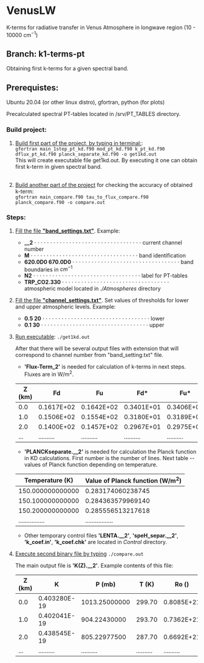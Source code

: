 # **VenusLW**

K-terms for radiative transfer in Venus Atmosphere in longwave region (10 - 10000 cm$^{-1}$)

## **Branch:** k1-terms-pt

Obtaining first k-terms for a given spectral band.

## **Prerequistes:**

Ubuntu 20.04 (or other linux distro), gfortran, python (for plots)

Precalculated spectral PT-tables located in /srv/PT_TABLES  directory.

### **Build project:**

1. <ins>Build first part of the project, by typing in terminal:</ins>:</br> `gfortran main_1step_pt_kd.f90 mod_pt_kd.f90 k_pt_kd.f90 dflux_pt_kd.f90 planck_separate_kd.f90 -o get1kd.out`
</br>This will create executable file get1kd.out. By executing it one can obtain first k-term in given spectral band.</br></br>

2. <ins>Build another part of the project</ins> for checking the accuracy of obtained k-term:</br> `gfortran main_compare.f90 tau_to_flux_compare.f90 planck_compare.f90 -o compare.out`

### **Steps:**

1. <ins>Fill the file **"band_settings.txt"**</ins>. Example:

    - **__2**  &sdot; &sdot; &sdot; &sdot; &sdot; &sdot; &sdot; &sdot; &sdot; &sdot; &sdot; &sdot; &sdot; &sdot; &sdot; &sdot; &sdot; &sdot; &sdot; &sdot; &sdot; &sdot; &sdot; &sdot; &sdot; &sdot; &sdot; &sdot; &sdot; &sdot; &sdot; &sdot; &sdot; &sdot;  current channel number
    - **M** &sdot; &sdot; &sdot; &sdot; &sdot; &sdot; &sdot; &sdot; &sdot; &sdot; &sdot; &sdot; &sdot; &sdot; &sdot; &sdot; &sdot; &sdot; &sdot; &sdot; &sdot; &sdot; &sdot; &sdot; &sdot; &sdot; &sdot; &sdot; &sdot; &sdot; &sdot; &sdot; &sdot; &sdot; band identification
    - **620.0D0 670.0D0** &sdot; &sdot; &sdot; &sdot; &sdot; &sdot; &sdot; &sdot; &sdot; &sdot; &sdot; &sdot; &sdot; &sdot; &sdot; &sdot; &sdot; &sdot; &sdot; &sdot; &sdot; &sdot; &sdot; &sdot; &sdot; &sdot; &sdot; &sdot; &sdot; &sdot; &sdot; &sdot; &sdot; &sdot; band boundaries in $cm^{-1}$
    - **N2** &sdot; &sdot; &sdot; &sdot; &sdot; &sdot; &sdot; &sdot; &sdot; &sdot; &sdot; &sdot; &sdot; &sdot; &sdot; &sdot; &sdot; &sdot; &sdot; &sdot; &sdot; &sdot; &sdot; &sdot; &sdot; &sdot; &sdot; &sdot; &sdot; &sdot; &sdot; &sdot; &sdot; &sdot; label for PT-tables
    - **TRP_CO2.330** &sdot; &sdot; &sdot; &sdot; &sdot; &sdot; &sdot; &sdot; &sdot; &sdot; &sdot; &sdot; &sdot; &sdot; &sdot; &sdot; &sdot; &sdot; &sdot; &sdot; &sdot; &sdot; &sdot; &sdot; &sdot; &sdot; &sdot; &sdot; &sdot; &sdot; &sdot; &sdot; &sdot; &sdot; atmospheric model located in *./Atmospheres* directory

2. <ins>Fill the file **"channel_settings.txt"**</ins>. Set values of thresholds for lower and upper atmospheric levels. Example:

    - **0.5 20** &sdot; &sdot; &sdot; &sdot; &sdot; &sdot; &sdot; &sdot; &sdot; &sdot; &sdot; &sdot; &sdot; &sdot; &sdot; &sdot; &sdot; &sdot; &sdot; &sdot; &sdot; &sdot; &sdot; &sdot; &sdot; &sdot; &sdot; &sdot; &sdot; &sdot; &sdot; &sdot; &sdot; &sdot;                  lower
    - **0.1 30** &sdot; &sdot; &sdot; &sdot; &sdot; &sdot; &sdot; &sdot; &sdot; &sdot; &sdot; &sdot; &sdot; &sdot; &sdot; &sdot; &sdot; &sdot; &sdot; &sdot; &sdot; &sdot; &sdot; &sdot; &sdot; &sdot; &sdot; &sdot; &sdot; &sdot; &sdot; &sdot; &sdot; &sdot;                 upper

3. <ins>Run executable</ins>: `./get1kd.out`

    After that there will be several output files with extension that will correspond to channel number from "band_setting.txt" file.

    - **'Flux-Term_2'** is needed for calculation of k-terms in next steps. Fluxes are in W/m$^{2}$.

    | Z (km) | Fd | Fu | Fd* | Fu* |
    | ------ | -- | -- | -- | -- |  
    | 0.0 | 0.1617E+02 | 0.1642E+02 | 0.3401E+01 | 0.3406E+01 |
    | 1.0 | 0.1506E+02 | 0.1554E+02 | 0.3180E+01 | 0.3189E+01 |
    | 2.0 | 0.1400E+02 | 0.1457E+02 | 0.2967E+01 | 0.2975E+01 |
    | ... | .......... | .......... | .......... | .......... |

    - **'PLANCKseparate.__2'** is needed for calculation the Planck function in KD calculations. First number is the number of lines. Next table -- values of Planck function depending on temperature.

    | Temperature (K) | Value of Planck function (W/m$^{2}$) |
    | --- | --- |
    | 150.000000000000 | 0.283174060238745 | 
    | 150.100000000000| 0.284363579969140 |
    | 150.200000000000 | 0.285556513217618|
    | ................ | .................|

    - Other temporary control files **'LENTA.__2'**, **'speH_separ.__2'**, **'k_coef.in'**, **'k_coef.chk'** are located in *Control* directory.

4. <ins>Execute second binary file by typing</ins> `./compare.out`

    The main output file is **'K(Z).__2'**. Example contents of this file:

    | Z (km) | K | P (mb) | T (K) | Ro () |
    | ------ | -- | -- | -- | -- |  
    | 0.0 | 0.403280E-19  | 1013.25000000 | 299.70 | 0.8085E+21 |
    | 1.0 | 0.402041E-19  | 904.22430000 | 293.70 | 0.7362E+21 |
    | 2.0 | 0.438545E-19 | 805.22977500 | 287.70 | 0.6692E+21 |
    | ... | .......... | .......... | .......... | .......... |
